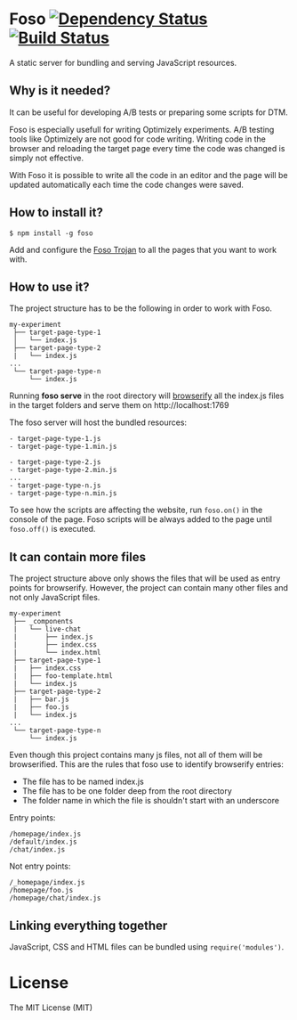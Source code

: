 # Foso  [![Dependency Status](https://david-dm.org/zkochan/foso/status.svg?style=flat)](https://david-dm.org/zkochan/foso) [![Build Status](http://img.shields.io/travis/zkochan/foso.svg?style=flat)](https://travis-ci.org/zkochan/foso)

A static server for bundling and serving JavaScript resources.

## Why is it needed?

It can be useful for developing A/B tests or preparing some scripts for DTM.

Foso is especially usefull for writing Optimizely experiments.
A/B testing tools like Optimizely are not good for code writing. Writing code in the browser and reloading the target page every time the code was changed is simply not effective.

With Foso it is possible to write all the code in an editor and the page will be updated automatically each time the code changes were saved.

## How to install it?

```
$ npm install -g foso
```
Add and configure the [Foso Trojan](https://github.com/zkochan/foso-trojan) to all the pages that you want to work with.

## How to use it?

The project structure has to be the following in order to work with Foso.
```
my-experiment
 ├── target-page-type-1
 │   └── index.js
 ├── target-page-type-2
 |   └── index.js
...
 └── target-page-type-n
     └── index.js
```
Running **foso serve** in the root directory will [browserify](http://browserify.org/) all the index.js files in the target folders and serve them on http://localhost:1769

The foso server will host the bundled resources:
```
- target-page-type-1.js
- target-page-type-1.min.js

- target-page-type-2.js
- target-page-type-2.min.js
...
- target-page-type-n.js
- target-page-type-n.min.js
```
To see how the scripts are affecting the website, run `foso.on()` in the console of the page. Foso scripts will be always added to the page until `foso.off()` is executed.

## It can contain more files

The project structure above only shows the files that will be used as entry points for browserify. However, the project can contain many other files and not only JavaScript files.
```
my-experiment
 ├── _components
 |   └── live-chat
 |       ├── index.js
 |       ├── index.css
 |       └── index.html
 ├── target-page-type-1
 |   ├── index.css
 |   ├── foo-template.html
 |   └── index.js
 ├── target-page-type-2
 |   ├── bar.js
 |   ├── foo.js
 |   └── index.js
...
 └── target-page-type-n
     └── index.js
```
Even though this project contains many js files, not all of them will be browserified. This are the rules that foso use to identify browserify entries:

* The file has to be named index.js
* The file has to be one folder deep from the root directory
* The folder name in which the file is shouldn't start with an underscore

Entry points:
```
/homepage/index.js
/default/index.js
/chat/index.js
```
Not entry points:
```
/_homepage/index.js
/homepage/foo.js
/homepage/chat/index.js
```

## Linking everything together

JavaScript, CSS and HTML files can be bundled using `require('modules')`.


License
========

The MIT License (MIT)
